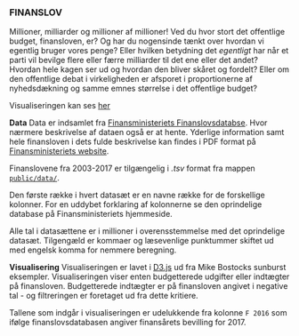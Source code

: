 ### FINANSLOV

Millioner, milliarder og millioner af millioner! Ved du hvor stort det offentlige budget, finansloven, er? Og har du nogensinde tænkt over hvordan vi egentlig bruger vores penge? Eller hvilken betydning det _egentligt_ har når et parti vil bevilge flere eller færre milliarder til det ene eller det andet? Hvordan hele kagen ser ud og hvordan den bliver skåret og fordelt? Eller om den offentlige debat i virkeligheden er afsporet i proportionerne af nyhedsdækning og samme emnes størrelse i det offentlige budget?

Visualiseringen kan ses [her](http://52.59.14.148:10000/)

**Data**
Data er indsamlet fra [Finansministeriets Finanslovsdatabse](http://www.oes-cs.dk/olapdatabase/finanslov/index.cgi).
Hvor nærmere beskrivelse af dataen også er at hente. Yderlige information samt hele finansloven i dets fulde beskrivelse kan findes i PDF format på 
[Finansministeriets website](https://www.fm.dk/publikationer/2016/finanslov-for-2016).

Finanslovene fra 2003-2017 er tilgængelig i _.tsv_ format fra mappen [`public/data/`](https://github.com/kalkun/finansloven/tree/master/public/data).

Den første række i hvert datasæt er en navne række for de forskellige kolonner. For en uddybet forklaring af kolonnerne se den oprindelige database på Finansministeriets hjemmeside. 

Alle tal i datasættene er i millioner i overensstemmelse med det oprindelige datasæt. Tilgengæld er kommaer og læsevenlige punktummer skiftet ud med engelsk komma for nemmere beregning.

**Visualisering**
Visualiseringen er lavet i [D3.js](https://d3js.org/) ud fra Mike Bostocks sunburst eksempler. Visualiseringen viser enten budgetterede udgifter eller indtægter på finansloven. Budgetterede indtægter er på finansloven angivet i negative tal - og filtreringen er foretaget ud fra dette kritiere. 

Tallene som indgår i visualiseringen er udelukkende fra kolonne `F 2016` som ifølge finanslovsdatabasen angiver finansårets bevilling for 2017.
